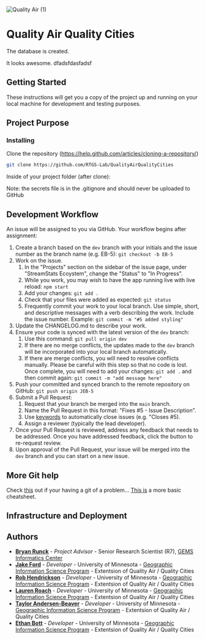 ![Quality Air (1)](https://user-images.githubusercontent.com/97995925/218177524-6e2dc175-4e3b-4d0c-9dd8-f4038d2adaff.png)

# Quality Air Quality Cities

The database is created.

It looks awesome.
dfadsfdasfadsf

## Getting Started
These instructions will get you a copy of the project up and running on your local machine for development and testing purposes. 

## Project Purpose

### Installing

Clone the repository (https://help.github.com/articles/cloning-a-repository/)

```bash
git clone https://github.com/RTGS-Lab/QualityAirQualityCities
```
Inside of your project folder (after clone):

Note: the secrets file is in the .gitignore and should never be uploaded to GitHub

## Development Workflow

An issue will be assigned to you via GitHub. Your workflow begins after assignment:
1. Create a branch based on the `dev` branch with your initials and the issue number as the branch name (e.g. EB-5): `git checkout -b EB-5`
3. Work on the issue.
     1. In the "Projects" section on the sidebar of the issue page, under "StreamStats Ecoystem", change the "Status" to "In Progress".
     2. While you work, you may wish to have the app running live with live reload: `npm start`
     3. Add your changes: `git add .`
     4. Check that your files were added as expected: `git status`
     5. Frequently commit your work to your local branch. Use simple, short, and descriptive messages with a verb describing the work. Include the issue number. Example: `git commit -m "#5 added styling"`
4. Update the CHANGELOG.md to describe your work.
5. Ensure your code is synced with the latest version of the `dev` branch: 
     1. Use this command: `git pull origin dev`
     2. If there are no merge conflicts, the updates made to the `dev` branch will be incorporated into your local branch automatically.
     3. If there are merge conflicts, you will need to resolve conflicts manually. Please be careful with this step so that no code is lost. Once complete, you will need to add your changes: `git add .` and then commit again: `git commit -m "add message here"`
6. Push your committed and synced branch to the remote repository on GitHub: `git push origin JEB-5`
7. Submit a Pull Request:
     1. Request that your branch be merged into the `main` branch.
     2. Name the Pull Request in this format: "Fixes #5 - Issue Description". 
     3. Use [keywords](https://docs.github.com/en/get-started/writing-on-github/working-with-advanced-formatting/using-keywords-in-issues-and-pull-requests) to automatically close issues (e.g. "Closes #5).
     4. Assign a reviewer (typically the lead developer).
8. Once your Pull Request is reviewed, address any feedback that needs to be addressed. Once you have addressed feedback, click the button to re-request review.
9. Upon approval of the Pull Request, your issue will be merged into the `dev` branch and you can start on a new issue.

## More Git help
Check [this](https://ohshitgit.com/) out if your having a git of a problem... [This is](https://education.github.com/git-cheat-sheet-education.pdf) a more basic cheatsheet.

## Infrastructure and Deployment

## Authors
* **[Bryan Runck](https://cla.umn.edu/about/directory/profile/runck014)**  - *Project Advisor* - Senior Research Scientist (R7), [GEMS Informatics Center](https://gems.umn.edu/gems-team)
* **[Jake Ford](https://cla.umn.edu/mgis/people/graduate-students)**  - *Developer* - University of Minnesota - [Geographic Information Science Program](https://cla.umn.edu/mgis/mgis-program) - Extentsion of Quality Air / Quality Cities
* **[Rob Hendrickson](https://cla.umn.edu/mgis/people/graduate-students)**   - *Developer* - University of Minnesota - [Geographic Information Science Program](https://cla.umn.edu/mgis/mgis-program) - Extentsion of Quality Air / Quality Cities
* **[Lauren Roach](https://cla.umn.edu/mgis/people/graduate-students)**   - *Developer* - University of Minnesota - [Geographic Information Science Program](https://cla.umn.edu/mgis/mgis-program) - Extentsion of Quality Air / Quality Cities
* **[Taylor Andersen-Beaver](https://cla.umn.edu/mgis/people/graduate-students)**   - *Developer* - University of Minnesota - [Geographic Information Science Program](https://cla.umn.edu/mgis/mgis-program) - Extentsion of Quality Air / Quality Cities
* **[Ethan Bott](https://cla.umn.edu/mgis/people/graduate-students)**  - *Developer* - University of Minnesota - [Geographic Information Science Program](https://cla.umn.edu/mgis/mgis-program) - Extentsion of Quality Air / Quality Cities

